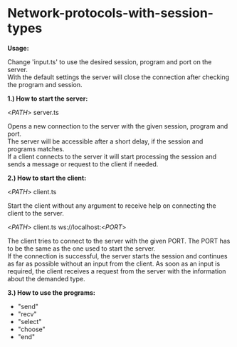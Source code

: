 # Network-protocols-with-session-types

**Usage:**

Change 'input.ts' to use the desired session, program and port on the server.<br/>
With the default settings the server will close the connection after checking the program and session.


**1.) How to start the server:**<br/>

\<*PATH*> server.ts

Opens a new connection to the server with the given session, program and port.<br/>
The server will be accessible after a short delay, if the session and programs matches.<br/>
If a client connects to the server it will start processing the session and sends a message or request to the client if needed.

**2.) How to start the client:**<br/>

\<*PATH*> client.ts

Start the client without any argument to receive help on connecting the client to the server.

\<*PATH*> client.ts ws://localhost:<*PORT*>

The client tries to connect to the server with the given PORT. The PORT has to be the same as the one used to start the server.<br/>
If the connection is successful, the server starts the session and continues as far as possible without an input from the client.
As soon as an input is required, the client receives a request from the server with the information about the demanded type.

**3.) How to use the programs:**<br/>
- "send"
- "recv"
- "select"
- "choose"
- "end"
